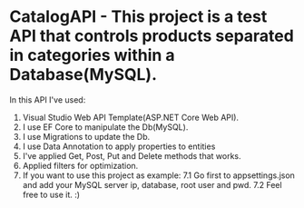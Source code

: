 # CatalogAPI - This project is a test API that controls products separated in categories within a Database(MySQL).
In this API I've used:
  1. Visual Studio Web API Template(ASP.NET Core Web API).
  2. I use EF Core to manipulate the Db(MySQL).
  3. I use Migrations to update the Db.
  4. I use Data Annotation to apply properties to entities
  5. I've applied Get, Post, Put and Delete methods that works.
  6. Applied filters for optimization.
  7. If you want to use this project as example:
    7.1 Go first to appsettings.json and add your MySQL server ip, database, root user and pwd.
    7.2 Feel free to use it. :)
